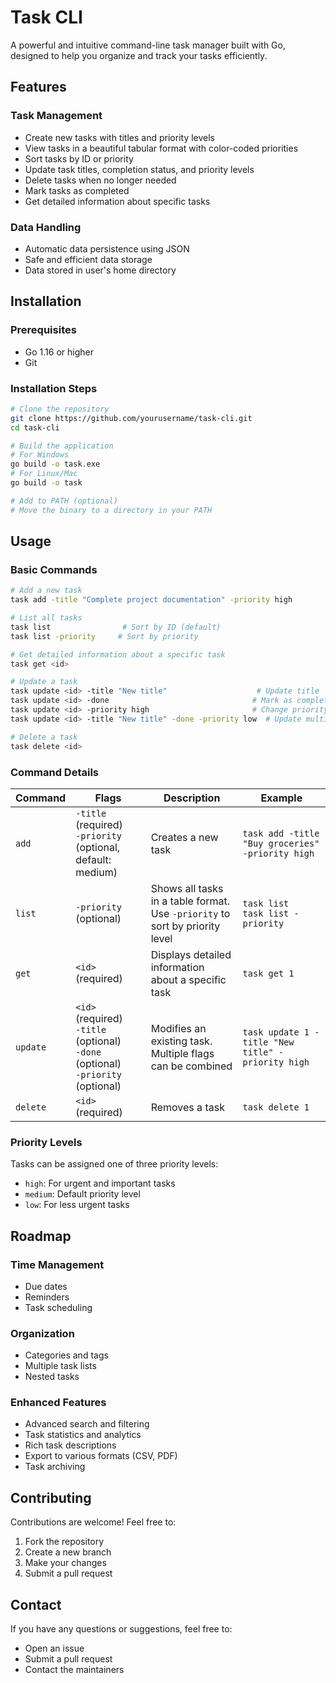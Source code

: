 # Task CLI

A powerful and intuitive command-line task manager built with Go, designed to help you organize and track your tasks efficiently.

## Features

### Task Management

- Create new tasks with titles and priority levels
- View tasks in a beautiful tabular format with color-coded priorities
- Sort tasks by ID or priority
- Update task titles, completion status, and priority levels
- Delete tasks when no longer needed
- Mark tasks as completed
- Get detailed information about specific tasks

### Data Handling

- Automatic data persistence using JSON
- Safe and efficient data storage
- Data stored in user's home directory

## Installation

### Prerequisites

- Go 1.16 or higher
- Git

### Installation Steps

```bash
# Clone the repository
git clone https://github.com/yourusername/task-cli.git
cd task-cli

# Build the application
# For Windows
go build -o task.exe
# For Linux/Mac
go build -o task

# Add to PATH (optional)
# Move the binary to a directory in your PATH
```

## Usage

### Basic Commands

```bash
# Add a new task
task add -title "Complete project documentation" -priority high

# List all tasks
task list                # Sort by ID (default)
task list -priority     # Sort by priority

# Get detailed information about a specific task
task get <id>

# Update a task
task update <id> -title "New title"                    # Update title
task update <id> -done                                # Mark as completed
task update <id> -priority high                       # Change priority
task update <id> -title "New title" -done -priority low  # Update multiple fields

# Delete a task
task delete <id>
```

### Command Details

| Command  | Flags                                                                                    | Description                                                                     | Example                                           |
| -------- | ---------------------------------------------------------------------------------------- | ------------------------------------------------------------------------------- | ------------------------------------------------- |
| `add`    | `-title` (required)<br>`-priority` (optional, default: medium)                           | Creates a new task                                                              | `task add -title "Buy groceries" -priority high`  |
| `list`   | `-priority` (optional)                                                                   | Shows all tasks in a table format.<br>Use `-priority` to sort by priority level | `task list`<br>`task list -priority`              |
| `get`    | `<id>` (required)                                                                        | Displays detailed information about a specific task                             | `task get 1`                                      |
| `update` | `<id>` (required)<br>`-title` (optional)<br>`-done` (optional)<br>`-priority` (optional) | Modifies an existing task.<br>Multiple flags can be combined                    | `task update 1 -title "New title" -priority high` |
| `delete` | `<id>` (required)                                                                        | Removes a task                                                                  | `task delete 1`                                   |

### Priority Levels

Tasks can be assigned one of three priority levels:

- `high`: For urgent and important tasks
- `medium`: Default priority level
- `low`: For less urgent tasks

## Roadmap

### Time Management

- Due dates
- Reminders
- Task scheduling

### Organization

- Categories and tags
- Multiple task lists
- Nested tasks

### Enhanced Features

- Advanced search and filtering
- Task statistics and analytics
- Rich task descriptions
- Export to various formats (CSV, PDF)
- Task archiving

## Contributing

Contributions are welcome! Feel free to:

1. Fork the repository
2. Create a new branch
3. Make your changes
4. Submit a pull request

## Contact

If you have any questions or suggestions, feel free to:

- Open an issue
- Submit a pull request
- Contact the maintainers
